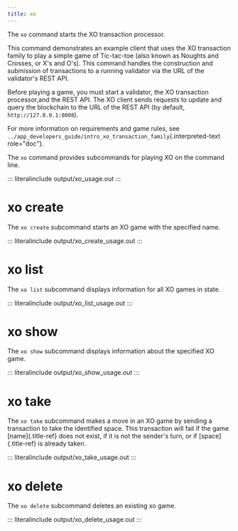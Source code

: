 ```yaml
---
title: xo
---
```


The `xo` command starts the XO transaction processor.

This command demonstrates an example client that uses the XO transaction
family to play a simple game of Tic-tac-toe (also known as Noughts and
Crosses, or X\'s and O\'s). This command handles the construction and
submission of transactions to a running validator via the URL of the
validator\'s REST API.

Before playing a game, you must start a validator, the XO transaction
processor,and the REST API. The XO client sends requests to update and
query the blockchain to the URL of the REST API (by default,
`http://127.0.0.1:8008`).

For more information on requirements and game rules, see
`../app_developers_guide/intro_xo_transaction_family`{.interpreted-text
role="doc"}.

The `xo` command provides subcommands for playing XO on the command
line.

::: literalinclude
output/xo_usage.out
:::

# xo create

<!--
     Copyright 2017 Intel Corporation

     Licensed under the Apache License, Version 2.0 (the "License");
     you may not use this file except in compliance with the License.
     You may obtain a copy of the License at

         http://www.apache.org/licenses/LICENSE-2.0

     Unless required by applicable law or agreed to in writing, software
     distributed under the License is distributed on an "AS IS" BASIS,
     WITHOUT WARRANTIES OR CONDITIONS OF ANY KIND, either express or implied.
     See the License for the specific language governing permissions and
     limitations under the License.

  Licensed under Creative Commons Attribution 4.0 International License
  https://creativecommons.org/licenses/by/4.0/
-->

The `xo create` subcommand starts an XO game with the specified name.

::: literalinclude
output/xo_create_usage.out
:::

# xo list

The `xo list` subcommand displays information for all XO games in state.

::: literalinclude
output/xo_list_usage.out
:::

# xo show

The `xo show` subcommand displays information about the specified XO
game.

::: literalinclude
output/xo_show_usage.out
:::

# xo take

The `xo take` subcommand makes a move in an XO game by sending a
transaction to take the identified space. This transaction will fail if
the game [name]{.title-ref} does not exist, if it is not the sender's
turn, or if [space]{.title-ref} is already taken.

::: literalinclude
output/xo_take_usage.out
:::

# xo delete

The `xo delete` subcommand deletes an existing xo game.

::: literalinclude
output/xo_delete_usage.out
:::
